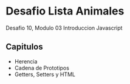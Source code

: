 # **Desafio Lista Animales**
Desafio 10, Modulo 03 Introduccion Javascript

## **Capitulos**
* Herencia
* Cadena de Prototipos
* Getters, Setters y HTML
